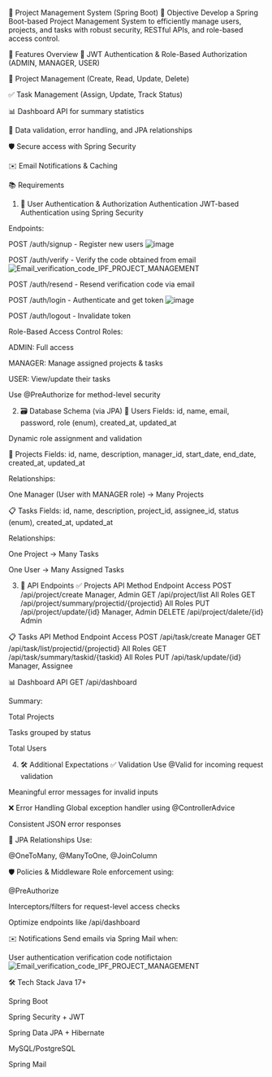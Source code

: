 📁 Project Management System (Spring Boot)
📌 Objective
Develop a Spring Boot-based Project Management System to efficiently manage users, projects, and tasks with robust security, RESTful APIs, and role-based access control.

🚀 Features Overview
🔐 JWT Authentication & Role-Based Authorization (ADMIN, MANAGER, USER)

📁 Project Management (Create, Read, Update, Delete)

✅ Task Management (Assign, Update, Track Status)

📊 Dashboard API for summary statistics

📎 Data validation, error handling, and JPA relationships

🛡️ Secure access with Spring Security

✉️ Email Notifications & Caching 

📚 Requirements
1. 🔐 User Authentication & Authorization
Authentication
JWT-based Authentication using Spring Security

Endpoints:

POST /auth/signup - Register new users
![image](https://github.com/user-attachments/assets/5d5d5b3c-5d76-4210-9b9b-3ee1d8bad53b)

POST /auth/verify - Verify the code obtained from email
![Email_verification_code_IPF_PROJECT_MANAGEMENT](https://github.com/user-attachments/assets/274c3fd1-9ec4-4f6f-bf02-89afa89da62b)

POST /auth/resend - Resend verification code via email

POST /auth/login - Authenticate and get token
![image](https://github.com/user-attachments/assets/05ca69e0-4df1-476f-b973-a3d67a49122f)


POST /auth/logout - Invalidate token

Role-Based Access Control
Roles:

ADMIN: Full access

MANAGER: Manage assigned projects & tasks

USER: View/update their tasks

Use @PreAuthorize for method-level security

2. 🗃️ Database Schema (via JPA)
🧑 Users
Fields: id, name, email, password, role (enum), created_at, updated_at

Dynamic role assignment and validation

📁 Projects
Fields: id, name, description, manager_id, start_date, end_date, created_at, updated_at

Relationships:

One Manager (User with MANAGER role) → Many Projects

📋 Tasks
Fields: id, name, description, project_id, assignee_id, status (enum), created_at, updated_at

Relationships:

One Project → Many Tasks

One User → Many Assigned Tasks

3. 🔧 API Endpoints
✅ Projects API
Method	Endpoint	Access
POST	/api/project/create	Manager, Admin
GET	/api/project/list	All Roles
GET	/api/project/summary/projectid/{projectid}	All Roles
PUT	/api/project/update/{id}	Manager, Admin
DELETE	/api/project/dalete/{id}	Admin

📋 Tasks API
Method	Endpoint	Access
POST	/api/task/create	Manager
GET	/api/task/list/projectid/{projectid}	All Roles
GET	/api/task/summary/taskid/{taskid}	All Roles
PUT	/api/task/update/{id}	Manager, Assignee


📊 Dashboard API
GET /api/dashboard

Summary:

Total Projects

Tasks grouped by status

Total Users

4. 🛠 Additional Expectations
✅ Validation
Use @Valid for incoming request validation

Meaningful error messages for invalid inputs

❌ Error Handling
Global exception handler using @ControllerAdvice

Consistent JSON error responses

🔁 JPA Relationships
Use:

@OneToMany, @ManyToOne, @JoinColumn

🛡 Policies & Middleware
Role enforcement using:

@PreAuthorize

Interceptors/filters for request-level access checks

Optimize endpoints like /api/dashboard

✉️ Notifications
Send emails via Spring Mail when:

User authentication verification code notifictaion
![Email_verification_code_IPF_PROJECT_MANAGEMENT](https://github.com/user-attachments/assets/274c3fd1-9ec4-4f6f-bf02-89afa89da62b)


🛠 Tech Stack
Java 17+

Spring Boot

Spring Security + JWT

Spring Data JPA + Hibernate

MySQL/PostgreSQL

Spring Mail
